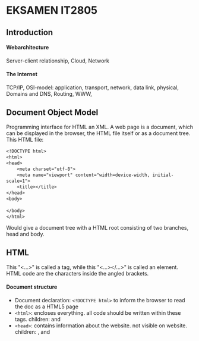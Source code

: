 # EKSAMEN IT2805

## Introduction
#### Webarchitecture

Server-client relationship, Cloud, Network

#### The Internet
TCP/IP, OSI-model: application, transport, network, data link, physical, Domains and DNS, Routing, WWW,

## Document Object Model
Programming interface for HTML an XML. A web page is a document, which can be displayed in the browser, the HTML file itself or as a document tree. This HTML file:
```
<!DOCTYPE html>
<html>
<head>
	<meta charset="utf-8">
	<meta name="viewport" content="width=device-width, initial-scale=1">
	<title></title>
</head>
<body>

</body>
</html>
```
Would give a document tree with a HTML root consisting of two branches, head and body.

## HTML
This "<...>" is called a tag, while this "<...></...>" is called an element. HTML code are the characters inside the angled brackets.

#### Document structure
- Document declaration: ```<!DOCTYPE html>``` to inform the browser to read the doc as a HTML5 page
- ```<html>```: encloses everything. all code should be written within these tags. children: <head> and <body>
- ```<head>```: contains information about the website. not visible on website. children: <link>, <meta> and <title> 
- ```<body>```: everything inside browser window. child elements are often eiter *inline* or *block* elements, depending on ```display```. 
- 	*block*: start on a new line and takes up the full width available, e.g. ```<div>```, ```<h1 - h6>```, ```<p>```, ```<form>```
- 	*inline*: does not start on a new line and takes up as much width as necessary, e.g. ```<span>```, ```<a>```, ```<img>```

#### Attributes 
- Provides additional information about the content of an element, e.g. ```<p lang="no">Et element med norsk tekst</p>```
- Helps browsers render elements correctly

#### Text
- Headings: ranges from h1 - h6, where h1 are the most important and biggest and h6 is the least important and smallest. convention: one h1 pr page, otherwise h2. not lower level headings to decrease size, but CSS font-size.
- Paragraphs: block of text. block element
- Special markup: boldline (```<b>```), italic (```<i>```), superscript and subscriptline breaks (```<sup/sub>```), white space collapsing, line breaks (```<br>```).

#### Lists
- ordered: ```<ol>```
- unordered: ```ul>```
- use ```<li>```-elements inside. can have lists within lists.

#### Links:
- ```<a href=""></a>```: everything inside the tags are clickable. href --> URL.
- Absolute URLs: other site
- Relative URLs: within our site
- Specific part of page ```href="#...```--> ```id="..."```
- New tab: ```target="_blank"```
- E-mail links: ```<a href="mailto:example@email.com">E-mail example</a>```

#### Images
- ```<img src="" alt="text if img fails to load" title="" heigth=px width=px >```
- good practice to specify size
- inline element
- when using img: right format (JPG, GIF, PNG), right size, measure in px
- formats: lossless - smaller but quality still OK, lossy - smaller and quality bad
- JPG (Joint Photographic Experts Group): lossy format, best for pictures
- PNG (Portable Network Graphics): lossless, best for logos and graphics, can alter transparency
- GIF (Graphic Interchange Format): limited of colors, bad for photos with high resolution. good for animations, bad for everything else.
- SVG (Scalable Vector Graphics): vector format, can scal indefinitely without loosing quality. good for logos, graphics and animations, bad for everything else.

#### Video (same concept with audio)
```
<video src="" controls (gives user access to video controls)>
	<p> Your browser doesn't support HTML5 video.</p>
</video>
<video controls>
	<source src="...mp4" type="video/mp4">
	<source src="...ogg" type="video/ogg">
	<p> Your browser doesn't support HTML5 video.</p>
</video>
```
other attributes: ```autoplay```, ```height```, ```width```, ```loop```, ```muted```, ```poster```


#### Table
```
<table>                                                  <table>
	<tr>                                                     <tr>
		<th>First name</th>					<th scope="row">First name</th>
		<th>Last name</th>		 			<td>Admin</th>
		<th>Age</th>					 </tr>
	</tr>							 <tr>
	<tr>								<th scope="row">Last name</th>
		<td>Admin</td>                                          <td>Johansen</td>
		<td>Johansen</td>                                </tr>
		<td>69</td>                                      <tr>
	</tr>                                                           <th scope="row">Age</th>
</table>                                                                <td>69</td>
								 </tr>
							</table> 
```

#### Forms and validation
- ```<form action="URL for data to be sent" method="GET/POST"></form>```
- ```<fieldset>```: grouping elements with same purpose
- ```<legend>```,
- ```<label for="id">``` (describing what the content for the form element should be),
- ```<input id="id" name="id" type="text/email/password/checkbox/radio/file/date/number/tel/textarea accept="e.g. '.jpg, .png, .wav' or 'image/*'" value="" tabindex="" placeholder="" step="" min="" max="" maxlength="" pattern="RegEx" autofocus autocomplete checked (default) multiple required>```
- ```<select>```
- ```<output>``` (calculates with the given inputs) and

Validate by using correct ```type```s . Use CSS and pseudo-classes to enlighten to user. 

#### Semantic elements
- Header: ```<header>```
- Footer: ```<footer>```
- Section: ```<section>```
- Article: ```<article>```
- Nav: ```<nav>```, used in header
- Input: ```<input>```, button, file, password, submit
- Output: ```<output>```
- Figure: ```<figure><img><figcaption></figcaption></figure>```
- Strong: ```<strong>```
- Em: ```<em>```
- Quotes: ```<blockquote/q cite="">```
- Address: ```<address><a href=""></a></address>```, can be used with article to adress author


#### Site structure
- URL: used to link to another document or resource. follows a protocol. "http://" --> protocol, "www.example.com" --> domain
- GET: request data, not manipulate data on server side, cached, browser history, can be hacked, length restrictions
- POST: submit data, update data on server side, separate message (not in URL), never cached, not browser history, no max length
- Site map --> Storyboard


## CSS
Think of each element as a box

#### Cascade
Order of precence: 
- The last rule
- Specifity
- Important
- Level of styles: inline style (in tag), embedded styles (inside ```<style>```-element [in head]), external style sheet, user specified styles and browser default.
  
  Inline style highest precedence --> browser default lowest precedence

#### Other things to remember
- Inheritance: if said in the parent element, all children will follow unless other is specified.
- Selectors: ```#id```, ```.class```, ```element```, ```*```, ```li  > a``` (all links inside list), ```p a``` (any link inside a paragraph), ```h1+p``` (first paragraph after h1), ```h1~p``` (all paragraphs after h1)
- Color: can be specified using hex codes (```#XXXXXX```), color names (```red```) or RGB values (```rgb[a](x, y, z, [opacity])```)
- Margin: space between border and neighbours
- Padding: space between content and border
- Centering elements: ```margin-left:auto``` and ```margin-right:auto```
- Border: ```border-style```(e.g. none, hidden, dotted, dashed, solid, double), ```border-color``` and ```border-width```

#### Text
- typeface: serif (e.g. times new roman), sans-serif (e.g. arial), monospace (e.g. courier)
- weight: light, medium, regular, bold and black
- style: normal, *italic*, or **oblique**
```
.task1:hover OR a:first-child:hover{color: green; font-size: 22px;} // Spesific link
i:first-of-type{background-color: yellow;} // First italics
a::before{content: url(smiley.gif)} // Smiley before link
div:last-child p OR a[href$=".php"]{background: yellow} // Background of link with php extension
a:active{border: 1px solid black} // All active links
```
#### Pseudo-classes 
<img src="pseudo-classes.png" width="600"/>

#### Styling lists
- ```<ul>: list-style-type: none, disc, circle, square, url()```
- ```<ol>: list-style-type: decimal, decimal-leading-zero, lower-alpha, upper-alpha, lower-romar, upper-roman, u```
- ```list-style-position: outside, inside```

#### Properties
- ```display```: inline, block, inline-block (flow like inline, keeping other block-level features), none ("removes" element)
- ```visibility```: hidden (makes element invisible), visible (default visible), collapse (table thing), initial (default), inherit (what parent has)
- ```position```: static (follows html code), relative (same as static, but can move element relative to where it originally was [top, left, right, bottom]), fixed (places relative to the viewport, always visible), absolute ("removes" element from document flow, everything else renders as if there is no element there. can be placed as relative to next parent element with a position property), sticky (relative until it reaches the top, e.g. navbar)
- ```overflow```: visible (default/"overwrites"), hidden (clipped), scroll (scrollbar), auto (depends on user agent), clip

#### Responsive web design

```
@media all/screen/print (expression) and/not/only (expression){
	element {
		proptery: value;
	}
}
```
-```<expression>```: width, height, device-width, device-height, orientation, aspect-ratio, device-aspect-ratio, color, color-index, monochrome, resolution, scan, grid





## JavaScript
- Data types: string, number, boolean
- Aritmetics: addition (+), subtraction (-), multiplication (*), division (/), modulo (%)
- Log ops: ```<```, ```<=```, ```>```, ```>=```, ```==```, ```===```, ```!=```, ```!==```, ```&&```, ```||```, ```!```
- Variables: ```var``` (function-scoped and allows re-declaration), ```let``` (block-scoped), ```const``` (block-scoped and doesn't allow re-delaration)
- Conditions and loops: ```if```, ```while```, ```for```, ```break```, ```continue```
- Objects:
  ```
	const movie = {
		title: "Bruno",
		director: "Larry Charles",
		releaseDate: 2009
  	}

  	console.log(movie.title/movie["title"]) // logs title to console 
  	movie.genre = "documentary" // creates new property
  ```
- Functions:
  ```
  	var lolz = function() {
		return "loser"
  	}
  
  	function lolz() {
		return "loser"
  	}

  	console.log(lolz())
  ```
  

#### JSON
```
	JSON.stringify(movie) -> "{title: "Bruno", director: "Larry Charles", releaseDate: 2009, genre: "documentary"}"
	const movieJSON = JSON.stringify(movie)
 	console.log(JSON.parse(movieJSON).title) 
```

#### Arrays
- ```.filter(item => item === criteria)```: removes everything that doesn't fulfill a given criteria
- ```.map(item => item.transformation())```: makes it possible to transform elements
- ```.some(item => item condition)```: returns whether the condition is true or not for some of the elements
- ```.every(item => item condition)```: returns whether the condition is true or not for every element
- ```.forEach(item => item action)```: do something with each of the elements

#### Time
- Timeout: ```setTimeout(() => {alarm(), 60000})```
- Interval: ```setInterval(() => {alarm(), 60000})```

## DOM
#### Selecting
```const item = document.selector(...)```
Selectors:
- ```.querySelector('...')```: selects first with given input
- ```.querySelectorAll('...')```: selects all with given input
- ```.getElementById('id')```: selects element with specified id
- ```.getElementByClassName('classname')```: selects element with specified classname
- ```.getElementByName('name')```: selects element with name
- ```.getElementByTagName('tag')```: selects element with specified tag name

#### Modifying
```const item = document.selector(...)```

```item[].innerText = "...";```


#### Adding
```const parentItem = document.selector(...)```

```const item = document.createElement(...)```

```item.innerText = ""```

```parentItem.appendChild(item)```


#### Removing
```const parentItem = document.selector(...)```

```const item = parentItem.firstChild```

```parentItem.removeChild(item)```

#### Events
```const item = document.selector(...)```

```item.addEventLister('event', (event) => {do this})```

Eventlisteners:
<div>
	<img src="events1.png" width="305"/>
	<img src="events2.png" width="305"/>
	<img src="events3.png" width="325"/>
</div>




